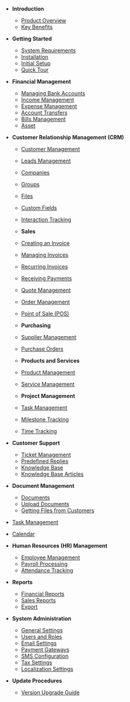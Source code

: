 - **Introduction**

  - [Product Overview](overview.md)
  - [Key Benefits](benefits.md)

- **Getting Started**

  - [System Requirements](system-requirements.md)
  - [Installation](installation.md)
  - [Initial Setup](initia-setup.md)
  - [Quick Tour](quick-tour.md)

- **Financial Management**

  - [Managing Bank Accounts](financial-management/bank-accounts.md)
  - [Income Management](financial-management/income-management.md)
  - [Expense Management](financial-management/expense-management.md)
  - [Account Transfers](financial-management/account-transfers.md)
  - [Bills Management](financial-management/bills-management.md)
  - [Asset](financial-management/asset-managementt.md)

- **Customer Relationship Management (CRM)**

  - [Customer Management](customer-relationship-management/customer-management.md)
  - [Leads Management](customer-relationship-management/leads-management.md)
  - [Companies](customer-relationship-management/companies.md)
  - [Groups](customer-relationship-management/groups.md)
  - [Files](customer-relationship-management/files.md)
  - [Custom Fields](customer-relationship-management/custom-fields.md)
  - [Interaction Tracking](customer-relationship-management/interaction-tracking.md)

  - **Sales**

  - [Creating an Invoice](sales/creating-an-invoice.md)
  - [Managing Invoices](sales/managing-invoices.md)
  - [Recurring Invoices](sales/recurring-invoices.md)
  - [Receiving Payments](sales/Receiving-Payments.md)
  - [Quote Management](sales/Quote-Management.md)
  - [Order Management](sales/Order-Management.md)
  - [Point of Sale (POS)](sales/Point-of-Sale.md)

  - **Purchasing**

  - [Supplier Management](Purchasing/Supplier-Management.md)
  - [Purchase Orders](Purchasing/Purchase-Orders.md)

  - **Products and Services**

  - [Product Management](Product/Product-Management.md)
  - [Service Management](Purchasing/Service-Management.md)

  - **Project Management**

  - [Task Management](Task-Management/Task-Management.md)
  - [Milestone Tracking](Task-Management/Milestone-Tracking.md)
  - [Time Tracking](Task-Management/Time-Tracking.md)

- **Customer Support**

  - [Ticket Management](customer-support/ticket-management.md)
  - [Predefined Replies](customer-support/predefined-replies.md)
  - [Knowledge Base](customer-support/knowledge-base.md)
  - [Knowledge Base Articles](customer-support/knowledge-base-articles.md)

- **Document Management**

  - [Documents](document-management/documents.md)
  - [Upload Documents](document-management/upload-documents.md)
  - [Getting Files from Customers](document-management/getting-files-from-customers.md)

- [Task Management](task-management.md)
- [Calendar](calendar.md)

- **Human Resources (HR) Management**

  - [Employee Management](hrm/employee-management.md)
  - [Payroll Processing](hrm/payroll-processing.md)
  - [Attendance Tracking](hrm/attendance-tracking.md)

- **Reports**
  - [Financial Reports](reports/financial-reports.md)
  - [Sales Reports](reports/sales-reports.md)
  - [Export](reports/export.md)
  
- **System Administration**
  - [General Settings](settings/general-settings.md)
  - [Users and Roles](settings/users-and-roles.md)
  - [Email Settings](settings/email-settings.md)
  - [Payment Gateways](settings/payment-gateways.md)
  - [SMS Configuration](settings/sms-settings.md)
  - [Tax Settings](settings/tax-settings.md)
  - [Localization Settings](settings/localization.md)

- **Update Procedures**
  - [Version Upgrade Guide](upgrade/version-upgrade.md)